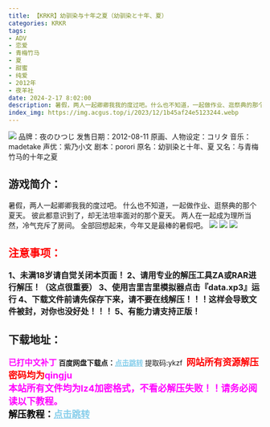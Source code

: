 ```yaml
---
title: 【KRKR】幼驯染与十年之夏（幼驯染と十年、夏）
categories: KRKR
tags:
- ADV
- 恋爱
- 青梅竹马
- 夏
- 甜蜜
- 纯爱
- 2012年
- 夜羊社
date: 2024-2-17 8:02:00
description: 暑假，两人一起卿卿我我的度过吧。什么也不知道，一起做作业、逛祭典的那个夏天。彼此都意识到了，却无法坦率面对的那个夏天。两人在一起成为理所当然，冷气充斥了房间。全部回想起来，今年又是最棒的暑假吧。
index_img: https://img.acgus.top/i/2023/12/1b45af24e5123244.webp
---
```

![](https://img.acgus.top/i/2023/12/1b45af24e5123244.webp)
品牌：夜のひつじ
发售日期：2012-08-11
原画、人物设定：コリタ
音乐：madetake
声优：紫乃小文
剧本：porori
原名：幼驯染と十年、夏
又名：与青梅竹马的十年之夏

## 游戏简介：
暑假，两人一起卿卿我我的度过吧。
什么也不知道，一起做作业、逛祭典的那个夏天。
彼此都意识到了，却无法坦率面对的那个夏天。
两人在一起成为理所当然，冷气充斥了房间。
全部回想起来，今年又是最棒的暑假吧。
![](https://img.acgus.top/i/2023/12/d78735ef12123254.webp)
![](https://img.acgus.top/i/2023/12/ba6db80a5a123250.webp)
![](https://img.acgus.top/i/2023/12/484a7a3eaa123247.webp)




## <font color=#FF0000 >注意事项：</font>
<font size=3><b>1、未满18岁请自觉关闭本页面！
2、请用专业的解压工具ZA或RAR进行解压！（这点很重要）
3、使用吉里吉里模拟器点击『data.xp3』运行
4、下载文件前请先保存下来，请不要在线解压！！！这样会导致文件被封，对你也没好处！！！
5、有能力请支持正版！</b></font>

## 下载地址：
<font color=#FF00FF size=3><b>已打中文补丁</b></font>
<b>百度网盘下载点：</b><a href="https://pan.baidu.com/s/1RGtxsdaLML5dbIiJu4iBWQ?pwd=ykzf" style="color: #87CEEB;"><b>点击跳转</b></a> 提取码:ykzf
<a style="padding: 0" href="https://post.qingju.org/AD/"><img style="max-width:100%" src="https://img.acgus.top/i/2024/07/478f689b8021d8d499ab43d21acf137a.gif" alt=""></a>
<b><font color=#FF0000 size=4>网站所有资源解压密码均为</b></font><b><font color=#FF00FF size=4>qingju</font><font color=#FF0000 ></font></b><br><b><font color=#FF00FF size=4>本站所有文件均为lz4加密格式，不看必解压失败！！请务必阅读以下教程。</b></font><br><b><font color=#000 size=4>解压教程：</b><a href="https://post.qingju.org/tutorial/000/" style="color: #87CEEB;"><b>点击跳转</b></a>